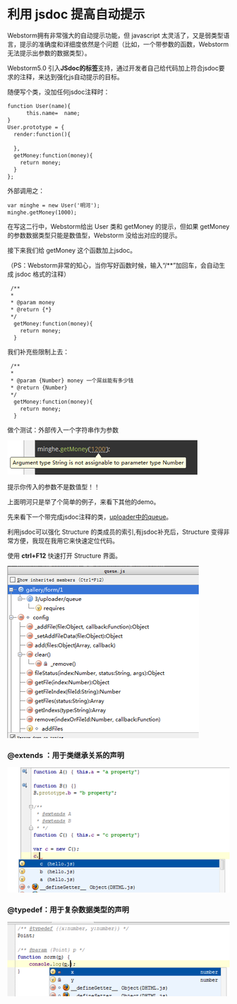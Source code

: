 # 利用 jsdoc 提高自动提示

Webstorm拥有非常强大的自动提示功能，但 javascript 太灵活了，又是弱类型语言，提示的准确度和详细度依然是个问题（比如，一个带参数的函数，Webstorm无法提示出参数的数据类型）。

Webstorm5.0 引入**JSdoc的标签**支持，通过开发者自己给代码加上符合jsdoc要求的注释，来达到强化js自动提示的目标。

随便写个类，没加任何jsdoc注释时：

    function User(name){
          this.name=  name;
    }
    User.prototype = {
      render:function(){
    
      },
      getMoney:function(money){
        return money;
      }
    };

外部调用之：

    var minghe = new User('明河');
    minghe.getMoney(1000);

在写这二行中，Webstorm给出 User 类和 getMoney 的提示，但如果 getMoney 的参数数据类型只能是数值型，Webstorm 没给出对应的提示。

接下来我们给 getMoney 这个函数加上jsdoc。

（PS：Webstorm非常的知心，当你写好函数时候，输入“/**”加回车，会自动生成 jsdoc 格式的注释）

     /**
     *
     * @param money
     * @return {*}
     */
      getMoney:function(money){
        return money;
      }

我们补充些限制上去：

     /**
     *
     * @param {Number} money 一个屌丝能有多少钱
     * @return {Number}
     */
      getMoney:function(money){
        return money;
      }

做个测试：外部传入一个字符串作为参数

![./1.png](./1.png)


提示你传入的参数不是数值型！！

上面明河只是举了个简单的例子，来看下其他的demo。

先来看下一个带完成jsdoc注释的类，[uploader中的queue](https://github.com/KF-kissyForm/butterfly/blob/master/gallery/form/1.3/uploader/queue.js)。

利用jsdoc可以强化 Structure 的类成员的索引,有jsdoc补充后，Structure 变得非常方便，我现在我用它来快速定位代码。

使用 **ctrl+F12** 快速打开 Structure 界面。

![./2.png](./2.png)


### @extends ：用于类继承关系的声明

![./3.png](./3.png)


### @typedef：用于复杂数据类型的声明

![./4png](./4.png)
